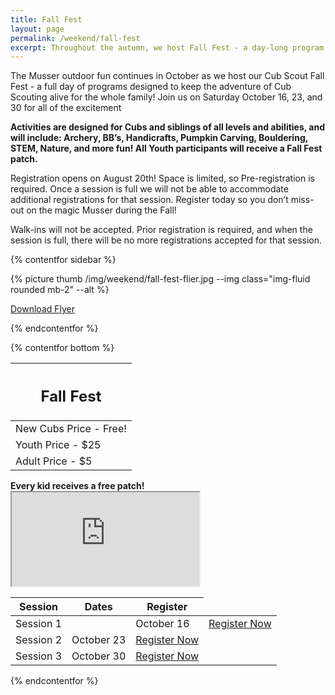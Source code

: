 ```yaml
---
title: Fall Fest
layout: page
permalink: /weekend/fall-fest
excerpt: Throughout the autumn, we host Fall Fest - a day-long program that keeps the adventure of Cub Scouting and Cub Camp happening for the whole family!
---
```


The Musser outdoor fun continues in October as we host our Cub Scout Fall Fest - a full day of programs designed to keep the adventure of Cub Scouting alive for the whole family! Join us on Saturday October 16, 23, and 30 for all of the excitement

**Activities are designed for Cubs and siblings of all levels and abilities, and will include: Archery, BB’s, Handicrafts, Pumpkin Carving, Bouldering, STEM, Nature, and more fun! All Youth participants will receive a Fall Fest patch.**

Registration opens on August 20th! Space is limited, so Pre-registration is required. Once a session is full we will not be able to accommodate additional registrations for that session. Register today so you don’t miss-out on the magic Musser during the Fall!

<p class="text-danger">Walk-ins will not be accepted. Prior registration is required, and when the session is full, there will be no more registrations accepted for that session.</p>

{% contentfor sidebar %}

{% picture thumb /img/weekend/fall-fest-flier.jpg --img class="img-fluid rounded mb-2" --alt %}

<a href="/files/weekend_details/FallFest2021.pdf" class="btn btn-block btn-primary my-3" download>Download Flyer</a>

{% endcontentfor %}

{% contentfor bottom %}

<div class="row"> 
  <div class="col">
    <table class="table table-striped my-3 text-center">
      <thead class="text-center">
        <tr>
          <th scope="col"><h2 class="my-0">Fall Fest</h2></th>
        </tr>
      </thead>
      <tbody>
          <tr>
            <td>New Cubs Price - Free!</td>
          </tr>
          <tr>
            <td>Youth Price - $25</td>
          </tr>
          <tr>
            <td>Adult Price - $5</td>
          </tr>
      </tbody>
    </table>
    <div class="text-center mb-4">
      <strong>Every kid receives a free patch!</strong><br>
    </div>
    <div class="embed-responsive embed-responsive-16by9">
      <iframe class="embed-responsive-item" src="https://www.youtube.com/embed/-WOq4mruCgY" allow="accelerometer; autoplay; encrypted-media; gyroscope; picture-in-picture" allowfullscreen></iframe>
    </div>
  </div> 
  <div class="col">
    <table class="table table-striped my-3 text-center">
      <thead>
        <tr>
          <th scope="col">Session</th>
          <th scope="col">Dates</th>
          <th scope="col">Register</th>
        </tr>
      </thead>
      <tbody>
          <tr>
            <td>Session 1<td>
            <td>October 16</td>
            <td><a class="btn btn-primary btn-block" href="http://colbsa.doubleknot.com/registration/calendardetail.aspx?activitykey=2845482&orgkey=541">Register Now</a></td>
          </tr>
          <tr>
            <td>Session 2</td>
            <td>October 23</td>
            <td><a class="btn btn-primary btn-block" href="http://colbsa.doubleknot.com/registration/calendardetail.aspx?activitykey=2846191&orgkey=541">Register Now</a></td>
          </tr>
          <tr>
            <td>Session 3</td>
            <td>October 30</td>
            <td><a class="btn btn-primary btn-block" href="http://colbsa.doubleknot.com/registration/calendardetail.aspx?activitykey=2846194&orgkey=541">Register Now</a></td>
          </tr>
      </tbody>
    </table>
    <!-- <div class="text-center">
      <a role="button" class="btn btn-primary btn-lg" href="https://colbsa.doubleknot.com/Rosters/logon.aspx?orgkey=541">View Your Current Registration</a>
    </div> -->
  </div>
</div>

{% endcontentfor %}
